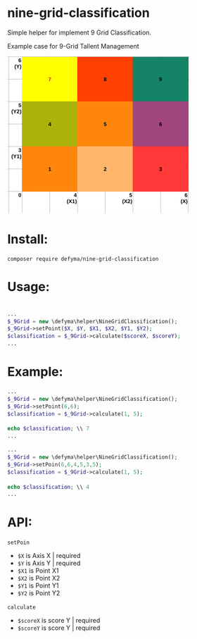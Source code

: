 # nine-grid-classification
Simple helper for implement 9 Grid Classification.

Example case for 9-Grid Tallent Management

![Example Grid](https://raw.githubusercontent.com/defyma/nine-grid-classification/master/example-grid.png)

# Install:

```
composer require defyma/nine-grid-classification 
```

# Usage:

```php

...
$_9Grid = new \defyma\helper\NineGridClassification();
$_9Grid->setPoint($X, $Y, $X1, $X2, $Y1, $Y2);
$classification = $_9Grid->calculate($scoreX, $scoreY);
...

```

# Example:

```php
...
$_9Grid = new \defyma\helper\NineGridClassification();
$_9Grid->setPoint(6,6);
$classification = $_9Grid->calculate(1, 5);

echo $classification; \\ 7
...

```

```php
...
$_9Grid = new \defyma\helper\NineGridClassification();
$_9Grid->setPoin(6,6,4,5,3,5);
$classification = $_9Grid->calculate(1, 5);

echo $classification; \\ 4
...

```

# API:

```setPoin```
- ```$X``` is Axis X | required
- ```$Y``` is Axis Y | required
- ```$X1``` is Point X1
- ```$X2``` is Point X2
- ```$Y1``` is Point Y1
- ```$Y2``` is Point Y2

```calculate```
- ```$scoreX``` is score Y | required
- ```$scoreY``` is score Y | required

